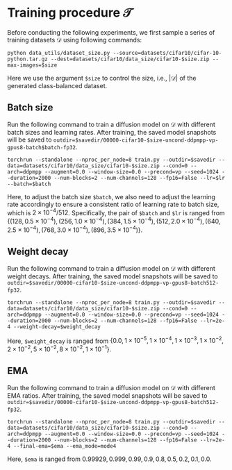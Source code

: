 # Training procedure $\mathcal{T}$

Before conducting the following experiments, we first sample a series of training datasets $\mathcal{D}$ using following commands:

```
python data_utils/dataset_size.py --source=datasets/cifar10/cifar-10-python.tar.gz --dest=datasets/cifar10/data_size/cifar10-$size.zip --max-images=$size
```
Here we use the argument `$size` to control the size, i.e., $|\mathcal{D}|$ of the generated class-balanced dataset.

## Batch size
Run the following command to train a diffusion model on $\mathcal{D}$ with different batch sizes and learning rates. After training, the saved model snapshots will be saved to `outdir=$savedir/00000-cifar10-$size-uncond-ddpmpp-vp-gpus8-batch$batch-fp32`.
```
torchrun --standalone --nproc_per_node=8 train.py --outdir=$savedir --data=datasets/cifar10/data_size/cifar10-$size.zip --cond=0 --arch=ddpmpp --augment=0.0 --window-size=0.0 --precond=vp --seed=1024 --duration=2000 --num-blocks=2 --num-channels=128 --fp16=False --lr=$lr --batch=$batch
```

Here, to adjust the batch size `$batch`, we also need to adjust the learning rate accordingly to ensure a consistent ratio of learning rate to batch size, which is $2\times10^{-4}/512$. Specifically, the pair of `$batch` and `$lr` is ranged from $\{(128, 0.5\times10^{-4}), (256, 1.0\times10^{-4}), (384, 1.5\times10^{-4}), (512, 2.0\times10^{-4}), (640, 2.5\times10^{-4}), (768, 3.0\times10^{-4}), (896, 3.5\times10^{-4})\}$.

## Weight decay
Run the following command to train a diffusion model on $\mathcal{D}$ with different weight decays. After training, the saved model snapshots will be saved to `outdir=$savedir/00000-cifar10-$size-uncond-ddpmpp-vp-gpus8-batch512-fp32`.
```
torchrun --standalone --nproc_per_node=8 train.py --outdir=$savedir --data=datasets/cifar10/data_size/cifar10-$size.zip --cond=0 --arch=ddpmpp --augment=0.0 --window-size=0.0 --precond=vp --seed=1024 --duration=2000 --num-blocks=2 --num-channels=128 --fp16=False --lr=2e-4 --weight-decay=$weight_decay
```
Here, `$weight_decay` is ranged from $\{0.0, 1\times10^{-5}, 1\times10^{-4}, 1\times10^{-3}, 1\times10^{-2}, 2\times10^{-2}, 5\times10^{-2}, 8\times10^{-2}, 1\times10^{-1}\}$.

## EMA
Run the following command to train a diffusion model on $\mathcal{D}$ with different EMA ratios. After training, the saved model snapshots will be saved to `outdir=$savedir/00000-cifar10-$size-uncond-ddpmpp-vp-gpus8-batch512-fp32`.
```
torchrun --standalone --nproc_per_node=8 train.py --outdir=$savedir --data=datasets/cifar10/data_size/cifar10-$size.zip --cond=0 --arch=ddpmpp --augment=0.0 --window-size=0.0 --precond=vp --seed=1024 --duration=2000 --num-blocks=2 --num-channels=128 --fp16=False --lr=2e-4 --final-ema=$ema --ema_mode=mode4
```

Here, `$ema` is ranged from $0.99929, 0.999, 0.99, 0.9, 0.8, 0.5, 0.2, 0.1, 0.0$.